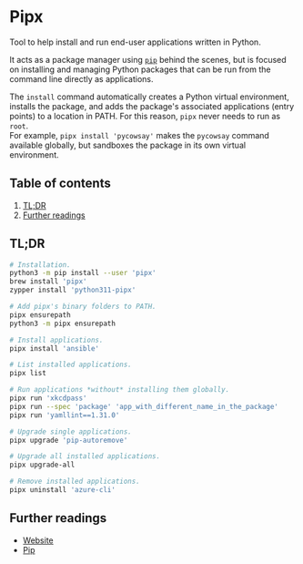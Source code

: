 # Pipx

Tool to help install and run end-user applications written in Python.

It acts as a package manager using [`pip`][pip] behind the scenes, but is focused on installing and managing Python packages that can be run from the command line directly as applications.

The `install` command automatically creates a Python virtual environment, installs the package, and adds the package's associated applications (entry points) to a location in PATH. For this reason, `pipx` never needs to run as `root`.<br/>
For example, `pipx install 'pycowsay'` makes the `pycowsay` command available globally, but sandboxes the package in its own virtual environment.

## Table of contents <!-- omit in toc -->

1. [TL;DR](#tldr)
1. [Further readings](#further-readings)

## TL;DR

```sh
# Installation.
python3 -m pip install --user 'pipx'
brew install 'pipx'
zypper install 'python311-pipx'

# Add pipx's binary folders to PATH.
pipx ensurepath
python3 -m pipx ensurepath

# Install applications.
pipx install 'ansible'

# List installed applications.
pipx list

# Run applications *without* installing them globally.
pipx run 'xkcdpass'
pipx run --spec 'package' 'app_with_different_name_in_the_package'
pipx run 'yamllint==1.31.0'

# Upgrade single applications.
pipx upgrade 'pip-autoremove'

# Upgrade all installed applications.
pipx upgrade-all

# Remove installed applications.
pipx uninstall 'azure-cli'
```

## Further readings

- [Website]
- [Pip]

<!--
  References
  -->

<!-- Upstream -->
[website]: https://pipx.pypa.io/stable/

<!-- Knowledge base -->
[pip]: pip.md
